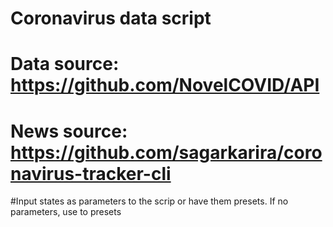 # Coronavirus data script
# Data source: https://github.com/NovelCOVID/API
# News source: https://github.com/sagarkarira/coronavirus-tracker-cli

#Input states as parameters to the scrip or have them presets. If no parameters, use to presets

